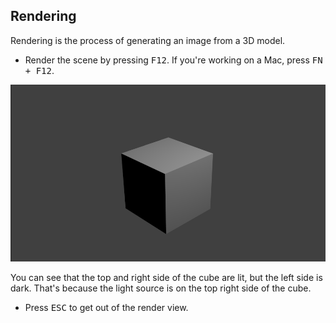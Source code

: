 ## Rendering

Rendering is the process of generating an image from a 3D model.

+ Render the scene by pressing <kbd>F12</kbd>. If you're working on a Mac, press <kbd>FN + F12</kbd>.

![Rendered image](images/render.png)

You can see that the top and right side of the cube are lit, but the left side is dark. That's because the light source is on the top right side of the cube.

+ Press <kbd>ESC</kbd> to get out of the render view.
